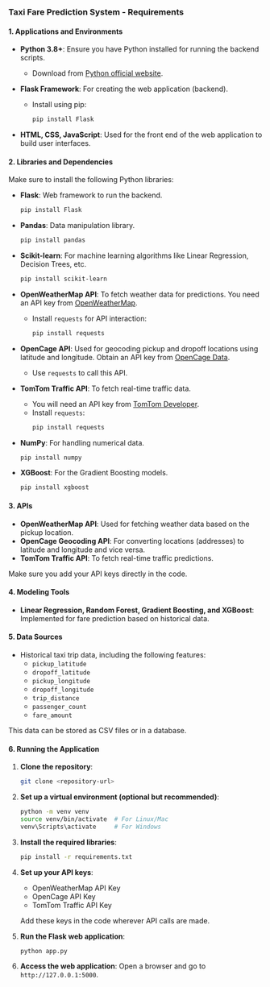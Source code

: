 
### Taxi Fare Prediction System - Requirements

#### 1. **Applications and Environments**

- **Python 3.8+**: Ensure you have Python installed for running the backend scripts.
  - Download from [Python official website](https://www.python.org/downloads/).

- **Flask Framework**: For creating the web application (backend).
  - Install using pip:
    ```bash
    pip install Flask
    ```

- **HTML, CSS, JavaScript**: Used for the front end of the web application to build user interfaces.

#### 2. **Libraries and Dependencies**

Make sure to install the following Python libraries:

- **Flask**: Web framework to run the backend.
  ```bash
  pip install Flask
  ```

- **Pandas**: Data manipulation library.
  ```bash
  pip install pandas
  ```

- **Scikit-learn**: For machine learning algorithms like Linear Regression, Decision Trees, etc.
  ```bash
  pip install scikit-learn
  ```

- **OpenWeatherMap API**: To fetch weather data for predictions. You need an API key from [OpenWeatherMap](https://openweathermap.org/api).
  - Install `requests` for API interaction:
    ```bash
    pip install requests
    ```

- **OpenCage API**: Used for geocoding pickup and dropoff locations using latitude and longitude. Obtain an API key from [OpenCage Data](https://opencagedata.com/).
  - Use `requests` to call this API.

- **TomTom Traffic API**: To fetch real-time traffic data.
  - You will need an API key from [TomTom Developer](https://developer.tomtom.com/).
  - Install `requests`:
    ```bash
    pip install requests
    ```

- **NumPy**: For handling numerical data.
  ```bash
  pip install numpy
  ```

- **XGBoost**: For the Gradient Boosting models.
  ```bash
  pip install xgboost
  ```

#### 3. **APIs**

- **OpenWeatherMap API**: Used for fetching weather data based on the pickup location.
- **OpenCage Geocoding API**: For converting locations (addresses) to latitude and longitude and vice versa.
- **TomTom Traffic API**: To fetch real-time traffic predictions.
  
Make sure you add your API keys directly in the code.

#### 4. **Modeling Tools**

- **Linear Regression, Random Forest, Gradient Boosting, and XGBoost**: Implemented for fare prediction based on historical data.
  
#### 5. **Data Sources**

- Historical taxi trip data, including the following features:
  - `pickup_latitude`
  - `dropoff_latitude`
  - `pickup_longitude`
  - `dropoff_longitude`
  - `trip_distance`
  - `passenger_count`
  - `fare_amount`
  
This data can be stored as CSV files or in a database.

#### 6. **Running the Application**

1. **Clone the repository**:
   ```bash
   git clone <repository-url>
   ```

2. **Set up a virtual environment (optional but recommended)**:
   ```bash
   python -m venv venv
   source venv/bin/activate  # For Linux/Mac
   venv\Scripts\activate     # For Windows
   ```

3. **Install the required libraries**:
   ```bash
   pip install -r requirements.txt
   ```

4. **Set up your API keys**:
   - OpenWeatherMap API Key
   - OpenCage API Key
   - TomTom Traffic API Key
   
   Add these keys in the code wherever API calls are made.

5. **Run the Flask web application**:
   ```bash
   python app.py
   ```

6. **Access the web application**:
   Open a browser and go to `http://127.0.0.1:5000`.
   
